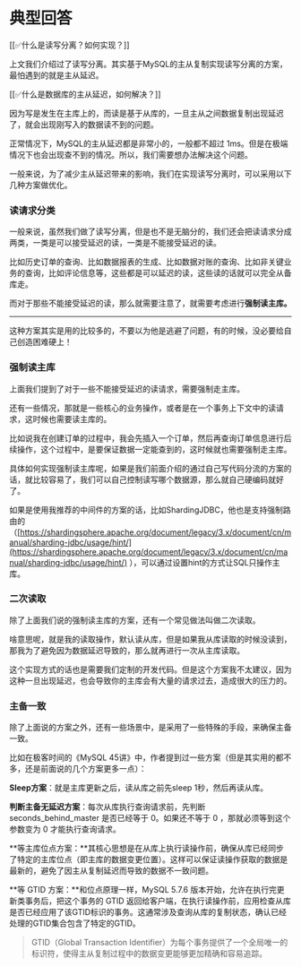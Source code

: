 # 典型回答


[[✅什么是读写分离？如何实现？]]



上文我们介绍过了读写分离。其实基于MySQL的主从复制实现读写分离的方案，最怕遇到的就是主从延迟。



[[✅什么是数据库的主从延迟，如何解决？]]



因为写是发生在主库上的，而读是基于从库的，一旦主从之间数据复制出现延迟了，就会出现刚写入的数据读不到的问题。



正常情况下，MySQL的主从延迟都是非常小的，一般都不超过 1ms。但是在极端情况下也会出现查不到的情况。所以，我们需要想办法解决这个问题。



一般来说，为了减少主从延迟带来的影响，我们在实现读写分离时，可以采用以下几种方案做优化。



### 读请求分类


一般来说，虽然我们做了读写分离，但是也不是无脑分的，我们还会把读请求分成两类，一类是可以接受延迟的读，一类是不能接受延迟的读。



比如历史订单的查询、比如数据报表的生成、比如数据对账的查询、比如非关键业务的查询，比如评论信息等，这些都是可以延迟的读，这些读的话就可以完全从备库走。



而对于那些不能接受延迟的读，那么就需要注意了，就需要考虑进行**强制读主库。**

****

这种方案其实是用的比较多的，不要以为他是逃避了问题，有的时候，没必要给自己创造困难硬上！



### 强制读主库


上面我们提到了对于一些不能接受延迟的读请求，需要强制走主库。



还有一些情况，那就是一些核心的业务操作，或者是在一个事务上下文中的读请求，这时候也需要读主库的。



比如说我在创建订单的过程中，我会先插入一个订单，然后再查询订单信息进行后续操作，这个过程中，是要保证数据一定能查到的，这时候就也需要强制走主库。



具体如何实现强制读主库呢，如果是我们前面介绍的通过自己写代码分流的方案的话，就比较容易了，我们可以自己控制读写哪个数据源，那么就自己硬编码就好了。



如果是使用我推荐的中间件的方案的话，比如ShardingJDBC，他也是支持强制路由的（[https://shardingsphere.apache.org/document/legacy/3.x/document/cn/manual/sharding-jdbc/usage/hint/](https://shardingsphere.apache.org/document/legacy/3.x/document/cn/manual/sharding-jdbc/usage/hint/) ），可以通过设置hint的方式让SQL只操作主库。



### 二次读取


除了上面我们说的强制读主库的方案，还有一个常见做法叫做二次读取。



啥意思呢，就是我的读取操作，默认读从库，但是如果我从库读取的时候没读到，那我为了避免因为数据延迟导致的，那么就再进行一次从主库读取。



这个实现方式的话也是需要我们定制的开发代码。但是这个方案我不太建议，因为这种一旦出现延迟，也会导致你的主库会有大量的请求过去，造成很大的压力的。



### 主备一致


除了上面说的方案之外，还有一些场景中，是采用了一些特殊的手段，来确保主备一致。



比如在极客时间的《MySQL 45讲》中，作者提到过一些方案（但是其实用的都不多，还是前面说的几个方案更多一点）：



**Sleep方案**：就是主库更新之后，读从库之前先sleep 1秒，然后再读从库。

**判断主备无延迟方案**：每次从库执行查询请求前，先判断 seconds_behind_master 是否已经等于 0。如果还不等于 0 ，那就必须等到这个参数变为 0 才能执行查询请求。

**等主库位点方案：**其核心思想是在从库上执行读操作前，确保从库已经同步了特定的主库位点（即主库的数据变更位置）。这样可以保证读操作获取的数据是最新的，避免了因主从复制延迟而导致的数据不一致问题。

**等 GTID 方案：**和位点原理一样，MySQL 5.7.6 版本开始，允许在执行完更新类事务后，把这个事务的 GTID 返回给客户端，在执行读操作前，应用检查从库是否已经应用了该GTID标识的事务。这通常涉及查询从库的复制状态，确认已经处理的GTID集合包含了特定的GTID。



> GTID（Global Transaction Identifier）为每个事务提供了一个全局唯一的标识符，使得主从复制过程中的数据变更能够更加精确和容易追踪。
>



